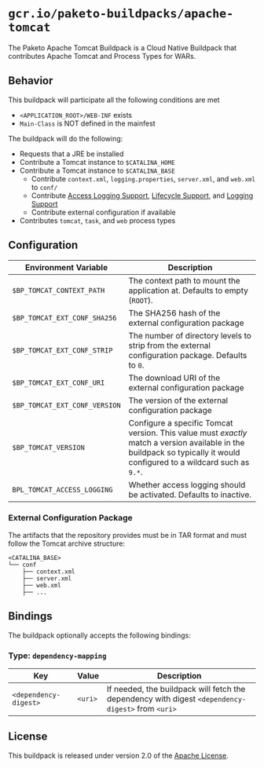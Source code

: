 # `gcr.io/paketo-buildpacks/apache-tomcat`
The Paketo Apache Tomcat Buildpack is a Cloud Native Buildpack that contributes Apache Tomcat and Process Types for WARs.

## Behavior
This buildpack will participate all the following conditions are met

* `<APPLICATION_ROOT>/WEB-INF` exists
* `Main-Class` is NOT defined in the mainfest

The buildpack will do the following:

* Requests that a JRE be installed
* Contribute a Tomcat instance to `$CATALINA_HOME`
* Contribute a Tomcat instance to `$CATALINA_BASE`
  * Contribute `context.xml`, `logging.properties`, `server.xml`, and `web.xml` to `conf/`
  * Contribute [Access Logging Support][als], [Lifecycle Support][lcs], and [Logging Support][lgs]
  * Contribute external configuration if available
* Contributes `tomcat`, `task`, and `web` process types

[als]: https://github.com/cloudfoundry/java-buildpack-support/tree/master/tomcat-access-logging-support
[lcs]: https://github.com/cloudfoundry/java-buildpack-support/tree/master/tomcat-lifecycle-support
[lgs]: https://github.com/cloudfoundry/java-buildpack-support/tree/master/tomcat-logging-support

## Configuration
| Environment Variable | Description
| -------------------- | -----------
| `$BP_TOMCAT_CONTEXT_PATH` | The context path to mount the application at.  Defaults to empty (`ROOT`).
| `$BP_TOMCAT_EXT_CONF_SHA256` | The SHA256 hash of the external configuration package
| `$BP_TOMCAT_EXT_CONF_STRIP` | The number of directory levels to strip from the external configuration package.  Defaults to `0`.
| `$BP_TOMCAT_EXT_CONF_URI` | The download URI of the external configuration package
| `$BP_TOMCAT_EXT_CONF_VERSION` | The version of the external configuration package
| `$BP_TOMCAT_VERSION` |  Configure a specific Tomcat version.  This value must _exactly_ match a version available in the buildpack so typically it would configured to a wildcard such as `9.*`.
| `BPL_TOMCAT_ACCESS_LOGGING` | Whether access logging should be activated.  Defaults to inactive.

### External Configuration Package
The artifacts that the repository provides must be in TAR format and must follow the Tomcat archive structure:

```
<CATALINA_BASE>
└── conf
    ├── context.xml
    ├── server.xml
    ├── web.xml
    ├── ...
```

## Bindings
The buildpack optionally accepts the following bindings:

### Type: `dependency-mapping`
|Key                   | Value   | Description
|----------------------|---------|------------
|`<dependency-digest>` | `<uri>` | If needed, the buildpack will fetch the dependency with digest `<dependency-digest>` from `<uri>`

## License
This buildpack is released under version 2.0 of the [Apache License][a].

[a]: http://www.apache.org/licenses/LICENSE-2.0

